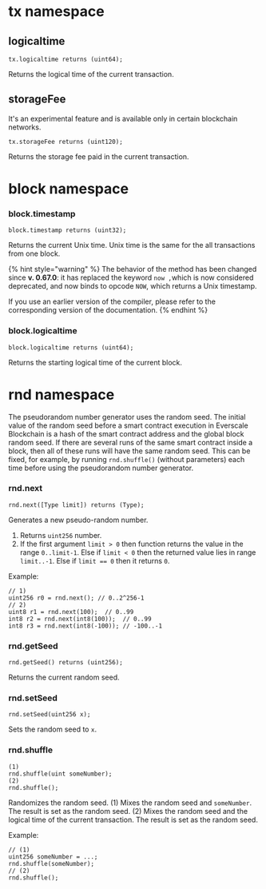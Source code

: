 # **tx** namespace

## logicaltime

```solidity
tx.logicaltime returns (uint64);
```

Returns the logical time of the current transaction.

## storageFee

It's an experimental feature and is available only in certain blockchain networks.

```solidity
tx.storageFee returns (uint120);
```

Returns the storage fee paid in the current transaction.

# **block** namespace

### block.timestamp

```solidity
block.timestamp returns (uint32);
```

Returns the current Unix time. Unix time is the same for the all transactions from one block.

{% hint style="warning" %}
The behavior of the method has been changed since **v. 0.67.0**: it has replaced the keyword `now ,`which is now considered deprecated, and now binds to opcode `NOW`, which returns a Unix timestamp.

If you use an earlier version of the compiler, please refer to the corresponding version of the documentation.
{% endhint %}

### block.logicaltime

```solidity
block.logicaltime returns (uint64);
```

Returns the starting logical time of the current block.

# **rnd** namespace

The pseudorandom number generator uses the random seed. The initial value of the random seed before a smart contract execution in Everscale Blockchain is a hash of the smart contract address and the global block random seed. If there are several runs of the same smart contract inside a block, then all of these runs will have the same random seed. This can be fixed, for example, by running `rnd.shuffle()` (without parameters) each time before using the pseudorandom number generator.

### rnd.next

```solidity
rnd.next([Type limit]) returns (Type);
```

Generates a new pseudo-random number.

1. Returns `uint256` number.
2. If the first argument `limit > 0` then function returns the value in the range `0..limit-1`. Else if `limit < 0` then the returned value lies in range `limit..-1`. Else if `limit == 0` then it returns `0`.

Example:

```solidity
// 1)
uint256 r0 = rnd.next(); // 0..2^256-1
// 2)
uint8 r1 = rnd.next(100);  // 0..99
int8 r2 = rnd.next(int8(100));  // 0..99
int8 r3 = rnd.next(int8(-100)); // -100..-1
```

### rnd.getSeed

```solidity
rnd.getSeed() returns (uint256);
```

Returns the current random seed.

### rnd.setSeed

```solidity
rnd.setSeed(uint256 x);
```

Sets the random seed to `x`.

### rnd.shuffle

```solidity
(1)
rnd.shuffle(uint someNumber);
(2)
rnd.shuffle();
```

Randomizes the random seed. (1) Mixes the random seed and `someNumber`. The result is set as the random seed. (2) Mixes the random seed and the logical time of the current transaction. The result is set as the random seed.

Example:

```solidity
// (1)
uint256 someNumber = ...;
rnd.shuffle(someNumber);
// (2)
rnd.shuffle();
```